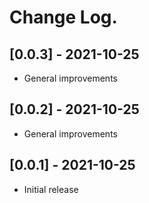 # Change Log.

## [0.0.3] - 2021-10-25

- General improvements

## [0.0.2] - 2021-10-25

- General improvements

## [0.0.1] - 2021-10-25

- Initial release
